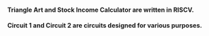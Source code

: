 #### Triangle Art and Stock Income Calculator are written in RISCV. 

#### Circuit 1 and Circuit 2 are circuits designed for various purposes. 
